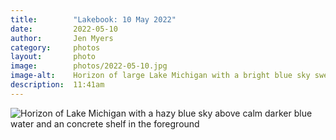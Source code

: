 ```yaml
---
title:        "Lakebook: 10 May 2022"
date:         2022-05-10
author:       Jen Myers
category:     photos
layout:       photo
image:        photos/2022-05-10.jpg
image-alt:    Horizon of large Lake Michigan with a bright blue sky swept with clouds and turquoise-shaded water with small waves
description:  11:41am
---
```


<div><img alt="Horizon of Lake Michigan with a hazy blue sky above calm darker blue water and an concrete shelf in the foreground" src="{{ site.baseurl }}/images/photos/2022-05-10.jpg" /></div>
